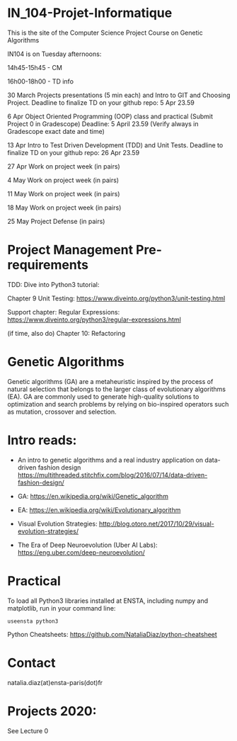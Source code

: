 # IN_104-Projet-Informatique
This is the site of the Computer Science Project Course on Genetic Algorithms


IN104 is on Tuesday afternoons:

14h45-15h45 - CM

16h00-18h00 - TD info


30 March Projects presentations (5 min each) and Intro to GIT and Choosing Project. Deadline to finalize TD on your github repo: 5 Apr 23.59

6 Apr Object Oriented Programming (OOP) class and practical (Submit Project 0 in Gradescope) Deadline: 5 April 23.59 (Verify always in Gradescope exact date and time)

13 Apr Intro to Test Driven Development (TDD) and Unit Tests. Deadline to finalize TD on your github repo: 26 Apr 23.59

27 Apr Work on project week (in pairs)

4 May Work on project week (in pairs)

11 May Work on project week (in pairs)

18 May Work on project week (in pairs)

25 May Project Defense (in pairs)

# Project Management Pre-requirements
TDD: Dive into Python3 tutorial:

Chapter 9 Unit Testing: https://www.diveinto.org/python3/unit-testing.html

Support chapter: Regular Expressions: https://www.diveinto.org/python3/regular-expressions.html

(if time, also do) Chapter 10: Refactoring 



# Genetic Algorithms

Genetic algorithms (GA) are a metaheuristic inspired by the process of natural selection that belongs to the larger class of evolutionary algorithms (EA). GA are commonly used to generate high-quality solutions to optimization and search problems by relying on bio-inspired operators such as mutation, crossover and selection.

# Intro reads:
- An intro to genetic algorithms and a real industry application on data-driven fashion design
https://multithreaded.stitchfix.com/blog/2016/07/14/data-driven-fashion-design/

- GA: https://en.wikipedia.org/wiki/Genetic_algorithm

- EA: https://en.wikipedia.org/wiki/Evolutionary_algorithm

- Visual Evolution Strategies: http://blog.otoro.net/2017/10/29/visual-evolution-strategies/  

- The Era of Deep Neuroevolution (Uber AI Labs): https://eng.uber.com/deep-neuroevolution/


# Practical

To load all Python3 libraries installed at ENSTA, including numpy and matplotlib, run in your command line:

`
useensta python3
`

Python Cheatsheets: https://github.com/NataliaDiaz/python-cheatsheet

# Contact
natalia.diaz(at)ensta-paris(dot)fr




# Projects 2020: 

See Lecture 0


